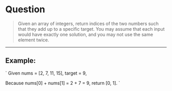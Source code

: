 # Question

> Given an array of integers, return indices of the two numbers such that they add up to a specific target.
> You may assume that each input would have exactly one solution, and you may not use the same element twice.

---

## Example:

`
Given nums = [2, 7, 11, 15], target = 9,

Because nums[0] + nums[1] = 2 + 7 = 9,
return [0, 1].
`
